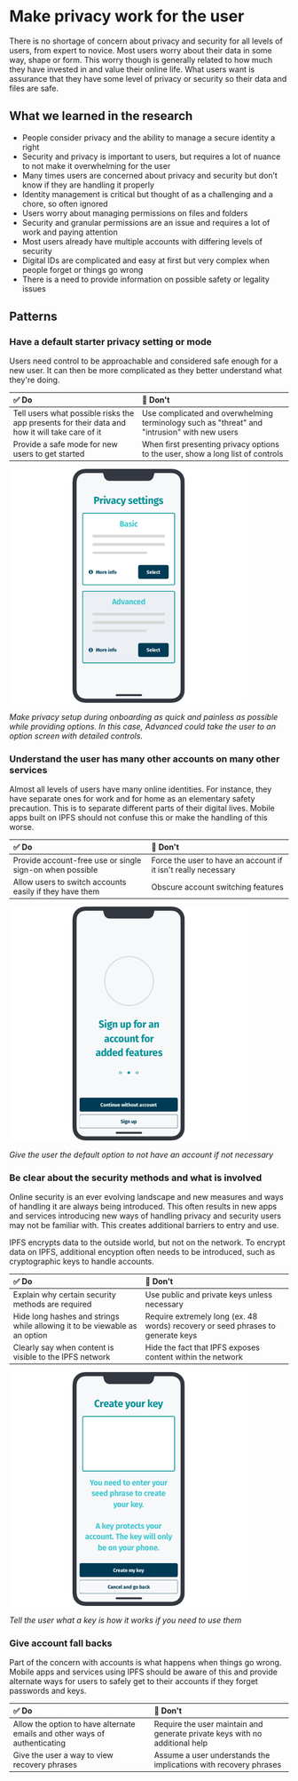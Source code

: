 # Make privacy work for the user

There is no shortage of concern about privacy and security for all levels of users, from expert to novice. Most users worry about their data in some way, shape or form. This worry though is generally related to how much they have invested in and value their online life. What users want is assurance that they have some level of privacy or security so their data and files are safe.

## What we learned in the research

* People consider privacy and the ability to manage a secure identity a right
* Security and privacy is important to users, but requires a lot of nuance to not make it overwhelming for the user
* Many times users are concerned about privacy and security but don’t know if they are handling it properly
* Identity management is critical but thought of as a challenging and a chore, so often ignored
* Users worry about managing permissions on files and folders
* Security and granular permissions are an issue and requires a lot of work and paying attention
* Most users already have multiple accounts with differing levels of security
* Digital IDs are complicated and easy at first but very complex when people forget or things go wrong
* There is a need to provide information on possible safety or legality issues

## Patterns

### Have a default starter privacy setting or mode

Users need control to be approachable and considered safe enough for a new user. It can then be more complicated as they better understand what they're doing.

| ✅ Do | 🚫 Don't |
| :--- | :--- |
| Tell users what possible risks the app presents for their data and how it will take care of it | Use complicated and overwhelming terminology such as "threat" and "intrusion" with new users |
| Provide a safe mode for new users to get started | When first presenting privacy options to the user, show a long list of controls |

![](https://raw.githubusercontent.com/ipfs/mobile-design-guidelines/master/.gitbook/assets/MakePrivacy-1.png)

_Make privacy setup during onboarding as quick and painless as possible while providing options. In this case, Advanced could take the user to an option screen with detailed controls._

### Understand the user has many other accounts on many other services

Almost all levels of users have many online identities. For instance, they have separate ones for work and for home as an elementary safety precaution. This is to separate different parts of their digital lives. Mobile apps built on IPFS should not confuse this or make the handling of this worse.

| ✅ Do | 🚫 Don't |
| :--- | :--- |
| Provide account-free use or single sign-on when possible | Force the user to have an account if it isn't really necessary |
| Allow users to switch accounts easily if they have them | Obscure account switching features |

![](https://raw.githubusercontent.com/ipfs/mobile-design-guidelines/master/.gitbook/assets/MakePrivacy-2.png)

_Give the user the default option to not have an account if not necessary_

### Be clear about the security methods and what is involved

Online security is an ever evolving landscape and new measures and ways of handling it are always being introduced. This often results in new apps and services introducing new ways of handling privacy and security users may not be familiar with. This creates additional barriers to entry and use.

IPFS encrypts data to the outside world, but not on the network. To encrypt data on IPFS, additional encyption often needs to be introduced, such as cryptographic keys to handle accounts.

| ✅ Do | 🚫 Don't |
| :--- | :--- |
| Explain why certain security methods are required | Use public and private keys unless necessary |
| Hide long hashes and strings while allowing it to be viewable as an option | Require extremely long \(ex. 48 words\) recovery or seed phrases to generate keys |
| Clearly say when content is visible to the IPFS network | Hide the fact that IPFS exposes content within the network |

![](https://raw.githubusercontent.com/ipfs/mobile-design-guidelines/master/.gitbook/assets/MakePrivacy-3.png)

_Tell the user what a key is how it works if you need to use them_

### Give account fall backs

Part of the concern with accounts is what happens when things go wrong. Mobile apps and services using IPFS should be aware of this and provide alternate ways for users to safely get to their accounts if they forget passwords and keys.

| ✅ Do | 🚫 Don't |
| :--- | :--- |
| Allow the option to have alternate emails and other ways of authenticating | Require the user maintain and generate private keys with no additional help |
| Give the user a way to view recovery phrases | Assume a user understands the implications with recovery phrases |

